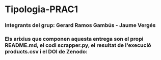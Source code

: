 # Tipologia-PRAC1
### Integrants del grup: Gerard Ramos Gambús - Jaume Vergés
### Els arixius que componen aquesta entrega son el propi README.md, el codi scrapper.py, el resultat de l'execució products.csv i el DOI de Zenodo: 
